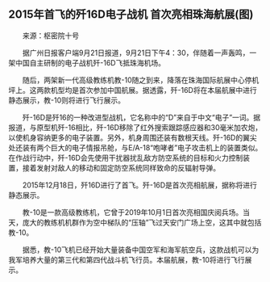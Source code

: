 ## 2015年首飞的歼16D电子战机 首次亮相珠海航展(图)
　　来源：枢密院十号

　　据广州日报客户端9月21日报道，9月21日下午4：30，伴随着一声轰鸣，一架中国自主研制的电子战机歼-16D飞抵珠海机场。

　　随后，两架新一代高级教练机教-10随之到来，降落在珠海国际航展中心停机坪上。这两款机型均是首次参加中国航展。据透露，歼-16D将在本届航展中进行静态展示，教-10则将进行飞行展示。

　　歼-16D是歼16的一种改进型战机，它名称中的“D”来自于中文“电子”一词。据报道，与原型机歼-16相比，歼-16D移除了红外搜索跟踪感应器和30毫米加农炮，以使机身容纳更多的电子装置。另外，机身周围还装有数根天线。歼-16D的翼尖处还装有两个巨大的电子情报吊舱，与E/A-18“咆哮者”电子攻击机上的装置类似。在作战行动中，歼-16D会先使用干扰器扰乱敌方防空系统的目标和火力控制装置，接着发射对敌人的移动和固定防空系统同样致命的反辐射导弹。

　　2015年12月18日，歼16D进行了首飞。歼-16D是首次亮相航展，据称将进行静态展示。

　　教-10是一款高级教练机，它曾于2019年10月1日首次亮相国庆阅兵场。当天，庞大的教练机机群作为空中梯队的“压轴”飞过天安门广场上空，这其中就包括教-10。

　　据悉，教-10飞机已经开始大量装备中国空军和海军航空兵，这款战机可以为我军培养大量的第三代和第四代战斗机飞行员。本届航展，教-10将进行飞行展示。


